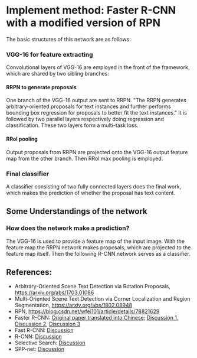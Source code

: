 # Implement method: Faster R-CNN with a modified version of RPN
The basic structures of this network are as follows:
### VGG-16 for feature extracting
Convolutional layers of VGG-16 are employed in the front of the framework, which are shared by two sibling branches:

#### RRPN to generate proposals
One branch of the VGG-16 output are sent to RRPN. "The RRPN generates arbitrary-oriented proposals for text instances and further performs bounding box regression for proposals to better fit the text instances." It is followed by two parallel layers respectively doing regression and classification. These two layers form a multi-task loss.

#### RRoI pooling
Output proposals from RRPN are projected onto the VGG-16 output feature map from the other branch. Then RRoI max pooling is employed.

### Final classifier
A classifier consisting of two fully connected layers does the final work, which makes the prediction of whether the proposal has text content.


## Some Understandings of the network
### How does the network make a prediction?
The VGG-16 is used to provide a feature map of the input image. With the feature map the RRPN network makes proposals, which are projected to the feature map itself. Then the following R-CNN network serves as a classifier.

## References:
* Arbitrary-Oriented Scene Text Detection via Rotation Proposals, https://arxiv.org/abs/1703.01086
* Multi-Oriented Scene Text Detection via Corner Localization and Region Segmentation, https://arxiv.org/abs/1802.08948
* RPN, https://blog.csdn.net/wfei101/article/details/78821629
* Faster R-CNN: [Original paper translated into Chinese](https://blog.csdn.net/lwplwf/article/details/74906205); [Discussion 1](https://blog.csdn.net/xbcReal/article/details/76180912), [Discussion 2](https://blog.csdn.net/bailufeiyan/article/details/50575150), [Discussion 3](https://towardsdatascience.com/fasterrcnn-explained-part-1-with-code-599c16568cff)
* Fast R-CNN: [Discussion](https://blog.csdn.net/xbcReal/article/details/76084605)
* R-CNN: [Discussion](https://blog.csdn.net/xbcreal/article/details/76035979)
* Selective Search: [Discussion](https://blog.csdn.net/xbcReal/article/details/76014600)
* SPP-net: [Discussion](https://blog.csdn.net/xbcreal/article/details/76066656)
